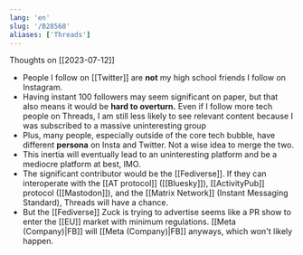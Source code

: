 ```yaml
---
lang: 'en'
slug: '/B28568'
aliases: ['Threads']
---
```


Thoughts on [[2023-07-12]]

- People I follow on [[Twitter]] are **not** my high school friends I follow on Instagram.
- Having instant 100 followers may seem significant on paper, but that also means it would be **hard to overturn.** Even if I follow more tech people on Threads, I am still less likely to see relevant content because I was subscribed to a massive uninteresting group
- Plus, many people, especially outside of the core tech bubble, have different **persona** on Insta and Twitter. Not a wise idea to merge the two.
- This inertia will eventually lead to an uninteresting platform and be a mediocre platform at best, IMO.
- The significant contributor would be the [[Fediverse]]. If they can interoperate with the [[AT protocol]] ([[Bluesky]]), [[ActivityPub]] protocol ([[Mastodon]]), and the [[Matrix Network]] (Instant Messaging Standard), Threads will have a chance.
- But the [[Fediverse]] Zuck is trying to advertise seems like a PR show to enter the [[EU]] market with minimum regulations. [[Meta (Company)|FB]] will [[Meta (Company)|FB]] anyways, which won't likely happen.

